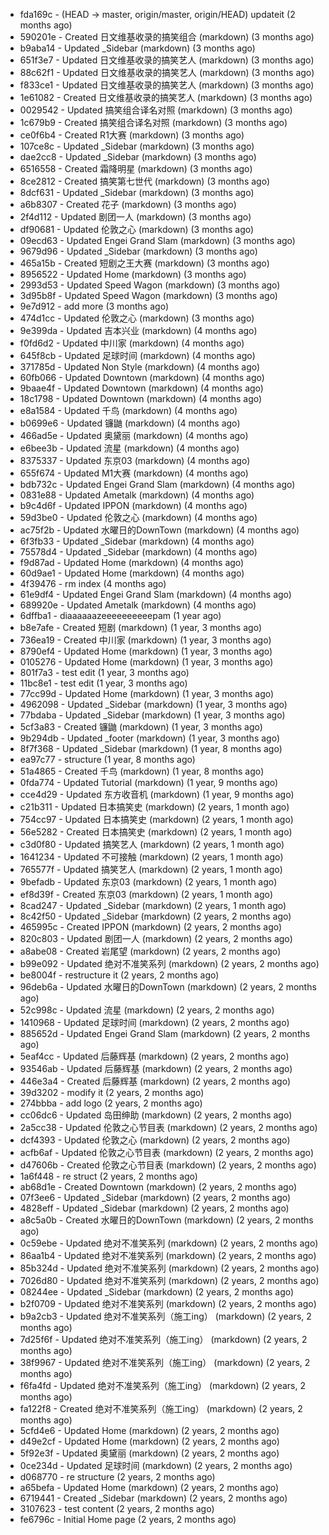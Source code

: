 * fda169c - (HEAD -> master, origin/master, origin/HEAD) updateit (2 months ago) <tcgriffith>
* 590201e - Created 日文维基收录的搞笑组合 (markdown) (3 months ago) <TC>
* b9aba14 - Updated _Sidebar (markdown) (3 months ago) <TC>
* 651f3e7 - Updated 日文维基收录的搞笑艺人 (markdown) (3 months ago) <TC>
* 88c62f1 - Updated 日文维基收录的搞笑艺人 (markdown) (3 months ago) <TC>
* f833ce1 - Updated 日文维基收录的搞笑艺人 (markdown) (3 months ago) <TC>
* 1e61082 - Created 日文维基收录的搞笑艺人 (markdown) (3 months ago) <TC>
* 0029542 - Updated 搞笑组合译名对照 (markdown) (3 months ago) <TC>
* 1c679b9 - Created 搞笑组合译名对照 (markdown) (3 months ago) <TC>
* ce0f6b4 - Created R1大赛 (markdown) (3 months ago) <TC>
* 107ce8c - Updated _Sidebar (markdown) (3 months ago) <TC>
* dae2cc8 - Updated _Sidebar (markdown) (3 months ago) <TC>
* 6516558 - Created 霜降明星 (markdown) (3 months ago) <TC>
* 8ce2812 - Created 搞笑第七世代 (markdown) (3 months ago) <TC>
* 8dcf631 - Updated _Sidebar (markdown) (3 months ago) <TC>
* a6b8307 - Created 花子 (markdown) (3 months ago) <TC>
* 2f4d112 - Updated 剧团一人 (markdown) (3 months ago) <TC>
* df90681 - Updated 伦敦之心 (markdown) (3 months ago) <TC>
* 09ecd63 - Updated Engei Grand Slam (markdown) (3 months ago) <TC>
* 9679d96 - Updated _Sidebar (markdown) (3 months ago) <TC>
* 465a15b - Created 短剧之王大赛 (markdown) (3 months ago) <TC>
* 8956522 - Updated Home (markdown) (3 months ago) <TC>
* 2993d53 - Updated Speed Wagon (markdown) (3 months ago) <TC>
* 3d95b8f - Updated Speed Wagon (markdown) (3 months ago) <TC>
* 9e7d912 - add more (3 months ago) <tcgriffith>
* 474d1cc - Updated 伦敦之心 (markdown) (3 months ago) <TC>
* 9e399da - Updated 吉本兴业 (markdown) (4 months ago) <TC>
* f0fd6d2 - Updated 中川家 (markdown) (4 months ago) <TC>
* 645f8cb - Updated 足球时间 (markdown) (4 months ago) <TC>
* 371785d - Updated Non Style (markdown) (4 months ago) <TC>
* 60fb066 - Updated Downtown (markdown) (4 months ago) <TC>
* 9baae4f - Updated Downtown (markdown) (4 months ago) <TC>
* 18c1798 - Updated Downtown (markdown) (4 months ago) <TC>
* e8a1584 - Updated 千鸟 (markdown) (4 months ago) <TC>
* b0699e6 - Updated 镰鼬 (markdown) (4 months ago) <TC>
* 466ad5e - Updated 奥黛丽 (markdown) (4 months ago) <TC>
* e6bee3b - Updated 流星 (markdown) (4 months ago) <TC>
* 8375337 - Updated 东京03 (markdown) (4 months ago) <TC>
* 655f674 - Updated M1大赛 (markdown) (4 months ago) <TC>
* bdb732c - Updated Engei Grand Slam (markdown) (4 months ago) <TC>
* 0831e88 - Updated Ametalk (markdown) (4 months ago) <TC>
* b9c4d6f - Updated IPPON (markdown) (4 months ago) <TC>
* 59d3be0 - Updated 伦敦之心 (markdown) (4 months ago) <TC>
* ac75f2b - Updated 水曜日的DownTown (markdown) (4 months ago) <TC>
* 6f3fb33 - Updated _Sidebar (markdown) (4 months ago) <TC>
* 75578d4 - Updated _Sidebar (markdown) (4 months ago) <TC>
* f9d87ad - Updated Home (markdown) (4 months ago) <TC>
* 60d9ae1 - Updated Home (markdown) (4 months ago) <TC>
* 4f39476 - rm index (4 months ago) <tcgriffith>
* 61e9df4 - Updated Engei Grand Slam (markdown) (4 months ago) <TC>
* 689920e - Updated Ametalk (markdown) (4 months ago) <TC>
* 6dffba1 - diaaaaaazeeeeeeeeeepam (1 year ago) <tcgriffith>
* b8e7afe - Created 短剧 (markdown) (1 year, 3 months ago) <TC>
* 736ea19 - Created 中川家 (markdown) (1 year, 3 months ago) <TC>
* 8790ef4 - Updated Home (markdown) (1 year, 3 months ago) <TC>
* 0105276 - Updated Home (markdown) (1 year, 3 months ago) <TC>
* 801f7a3 - test edit (1 year, 3 months ago) <TC>
* 11bc8e1 - test edit (1 year, 3 months ago) <TC>
* 77cc99d - Updated Home (markdown) (1 year, 3 months ago) <TC>
* 4962098 - Updated _Sidebar (markdown) (1 year, 3 months ago) <TC>
* 77bdaba - Updated _Sidebar (markdown) (1 year, 3 months ago) <TC>
* 5cf3a83 - Created 镰鼬 (markdown) (1 year, 3 months ago) <TC>
* 9b294db - Updated _footer (markdown) (1 year, 3 months ago) <TC>
* 8f7f368 - Updated _Sidebar (markdown) (1 year, 8 months ago) <TC>
* ea97c77 - structure (1 year, 8 months ago) <tcgriffith>
* 51a4865 - Created 千鸟 (markdown) (1 year, 8 months ago) <TC>
* 0fda774 - Updated Tutorial (markdown) (1 year, 9 months ago) <TC>
* cce4d29 - Updated 东方收音机 (markdown) (1 year, 9 months ago) <TC>
* c21b311 - Updated 日本搞笑史 (markdown) (2 years, 1 month ago) <TC>
* 754cc97 - Updated 日本搞笑史 (markdown) (2 years, 1 month ago) <TC>
* 56e5282 - Created 日本搞笑史 (markdown) (2 years, 1 month ago) <TC>
* c3d0f80 - Updated 搞笑艺人 (markdown) (2 years, 1 month ago) <TC>
* 1641234 - Updated 不可接触 (markdown) (2 years, 1 month ago) <crossrx>
* 765577f - Updated 搞笑艺人 (markdown) (2 years, 1 month ago) <TC>
* 9befadb - Updated 东京03 (markdown) (2 years, 1 month ago) <TC>
* ef8d39f - Created 东京03 (markdown) (2 years, 1 month ago) <TC>
* 8cad247 - Updated _Sidebar (markdown) (2 years, 1 month ago) <TC>
* 8c42f50 - Updated _Sidebar (markdown) (2 years, 2 months ago) <TC>
* 465995c - Created IPPON (markdown) (2 years, 2 months ago) <TC>
* 820c803 - Updated 剧团一人 (markdown) (2 years, 2 months ago) <TC>
* a8abe08 - Created 岩尾望 (markdown) (2 years, 2 months ago) <TC>
* b99e092 - Updated 绝对不准笑系列 (markdown) (2 years, 2 months ago) <Humi2314>
* be8004f - restructure it (2 years, 2 months ago) <tcgriffith>
* 96deb6a - Updated 水曜日的DownTown (markdown) (2 years, 2 months ago) <Humi2314>
* 52c998c - Updated 流星 (markdown) (2 years, 2 months ago) <tohrusnbs>
* 1410968 - Updated 足球时间 (markdown) (2 years, 2 months ago) <TC>
* 885652d - Updated Engei Grand Slam (markdown) (2 years, 2 months ago) <TC>
* 5eaf4cc - Updated 后藤辉基 (markdown) (2 years, 2 months ago) <TC>
* 93546ab - Updated 后藤辉基 (markdown) (2 years, 2 months ago) <TC>
* 446e3a4 - Created 后藤辉基 (markdown) (2 years, 2 months ago) <TC>
* 39d3202 - modify it (2 years, 2 months ago) <tcgriffith>
* 274bbba - add logo (2 years, 2 months ago) <tcgriffith>
* cc06dc6 - Updated 岛田绅助 (markdown) (2 years, 2 months ago) <TC>
* 2a5cc38 - Updated 伦敦之心节目表 (markdown) (2 years, 2 months ago) <TC>
* dcf4393 - Updated 伦敦之心 (markdown) (2 years, 2 months ago) <TC>
* acfb6af - Updated 伦敦之心节目表 (markdown) (2 years, 2 months ago) <TC>
* d47606b - Created 伦敦之心节目表 (markdown) (2 years, 2 months ago) <TC>
* 1a6f448 - re struct (2 years, 2 months ago) <tcgriffith>
* ab68d1e - Created Downtown (markdown) (2 years, 2 months ago) <TC>
* 07f3ee6 - Updated _Sidebar (markdown) (2 years, 2 months ago) <TC>
* 4828eff - Updated _Sidebar (markdown) (2 years, 2 months ago) <Humi2314>
* a8c5a0b - Created 水曜日的DownTown (markdown) (2 years, 2 months ago) <Humi2314>
* 0c59ebe - Updated 绝对不准笑系列 (markdown) (2 years, 2 months ago) <Humi2314>
* 86aa1b4 - Updated 绝对不准笑系列 (markdown) (2 years, 2 months ago) <Humi2314>
* 85b324d - Updated 绝对不准笑系列 (markdown) (2 years, 2 months ago) <Humi2314>
* 7026d80 - Updated 绝对不准笑系列 (markdown) (2 years, 2 months ago) <Humi2314>
* 08244ee - Updated _Sidebar (markdown) (2 years, 2 months ago) <Humi2314>
* b2f0709 - Updated 绝对不准笑系列 (markdown) (2 years, 2 months ago) <Humi2314>
* b9a2cb3 - Updated 绝对不准笑系列（施工ing） (markdown) (2 years, 2 months ago) <Humi2314>
* 7d25f6f - Updated 绝对不准笑系列（施工ing） (markdown) (2 years, 2 months ago) <Humi2314>
* 38f9967 - Updated 绝对不准笑系列（施工ing） (markdown) (2 years, 2 months ago) <Humi2314>
* f6fa4fd - Updated 绝对不准笑系列（施工ing） (markdown) (2 years, 2 months ago) <Humi2314>
* fa122f8 - Created 绝对不准笑系列（施工ing） (markdown) (2 years, 2 months ago) <Humi2314>
* 5cfd4e6 - Updated Home (markdown) (2 years, 2 months ago) <TC>
* d49e2cf - Updated Home (markdown) (2 years, 2 months ago) <TC>
* 5f92e3f - Updated 奥黛丽 (markdown) (2 years, 2 months ago) <TC>
* 0ce234d - Updated 足球时间 (markdown) (2 years, 2 months ago) <TC>
* d068770 - re structure (2 years, 2 months ago) <tcgriffith>
* a65befa - Updated Home (markdown) (2 years, 2 months ago) <TC>
* 6719441 - Created _Sidebar (markdown) (2 years, 2 months ago) <TC>
* 3107623 - test content (2 years, 2 months ago) <tcgriffith>
* fe6796c - Initial Home page (2 years, 2 months ago) <TC>